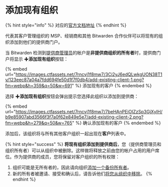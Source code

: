 # 添加现有组织

{% hint style="info" %}
对应的[官方文档地址](https://bitwarden.com/help/article/add-existing-client-org/)
{% endhint %}

代表其客户管理组织的 MSP、经销商和其他 Bitwarden 合作伙伴可以将现有的组织添加到他们的提供商门户。

当 Bitwarden 检测到[提供商管理员](provider-users.md#provider-user-types)的帐户是**非提供商组织的所有者**时，提供商门户将显示 ✚**添加现有组织**按钮：

{% embed url="https://images.ctfassets.net/7rncvj1f8mw7/3Ci2yJ6edQLwkgUON38T1v/123eec87a04a7fdd694fe50d1f7f0db4/add-existing-client-1.png?fm=webp&h=359&q=50&w=691" %}
添加现有的客户
{% endembed %}

选择 ✚**添加现有组织**按钮会弹出提示您选择此组织以添加到提供商：

{% embed url="https://images.ctfassets.net/7rncvj1f8mw7/7beHAnPEiOIZzSp3GjXyIH/b9e85907abd3566f3f7a0f62e849e5e7/add-existing-client-2.png?fm=webp&h=279&q=50&w=765" %}
确认添加现有的客户
{% endembed %}

添加后，该组织将与所有其他客户组织一起出现在**客户**列表中。

{% hint style="success" %}
**将现有组织添加到提供商后**，您（提供商管理员和组织所有者）可以从组织中被删除。这样做将释放之前由您的帐户占用的用户席位。作为提供商的成员，您将保留对客户组织的所有权限：

1. 组织可能是无所有者的，因此请向组织[添加一个备份所有者](../organizations/user-management.md#invite)。
2. 新的所有者被邀请、接受和确认后，请告诉他们[将您从组织中移除](../organizations/user-management.md#offboard-users)。
{% endhint %}
